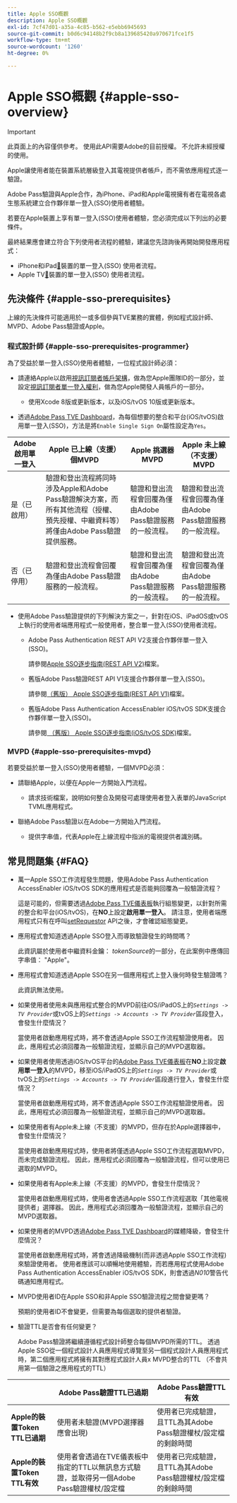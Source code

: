 ```yaml
---
title: Apple SSO概觀
description: Apple SSO概觀
exl-id: 7cf47d01-a35a-4c85-b562-e5ebb6945693
source-git-commit: b0d6c94148b2f9cb8a139685420a970671fce1f5
workflow-type: tm+mt
source-wordcount: '1260'
ht-degree: 0%

---
```


# Apple SSO概觀 {#apple-sso-overview}

>[!IMPORTANT]
>
>此頁面上的內容僅供參考。 使用此API需要Adobe的目前授權。 不允許未經授權的使用。

Apple讓使用者能在裝置系統層級登入其電視提供者帳戶，而不需依應用程式逐一驗證。

Adobe Pass驗證與Apple合作，為iPhone、iPad和Apple電視擁有者在電視各處生態系統建立合作夥伴單一登入(SSO)使用者體驗。

若要在Apple裝置上享有單一登入(SSO)使用者體驗，您必須完成以下列出的必要條件。

最終結果應會建立符合下列使用者流程的體驗，建議您先諮詢後再開始開發應用程式：

* iPhone和iPad[&#128279;](https://tve.zendesk.com/hc/article_attachments/205624966/User_flows_AppleSSO_iOS_v2.pdf)裝置的單一登入(SSO) 使用者流程。
* Apple TV[&#128279;](https://tve.zendesk.com/hc/article_attachments/206669126/User_flows_tvOS.pdf)裝置的單一登入(SSO) 使用者流程。

## 先決條件 {#apple-sso-prerequisites}

上線的先決條件可能適用於一或多個參與TVE業務的實體，例如程式設計師、MVPD、Adobe Pass驗證或Apple。

### 程式設計師 {#apple-sso-prerequisites-programmer}

為了受益於單一登入(SSO)使用者體驗，一位程式設計師必須：

* 請連絡Apple以啟用[視訊訂閱者帳戶架構](https://developer.apple.com/documentation/videosubscriberaccount)，做為您Apple團隊ID的一部分，並設定[視訊訂閱者單一登入權利](https://developer.apple.com/documentation/bundleresources/entitlements/com_apple_developer_video-subscriber-single-sign-on)，做為您Apple開發人員帳戶的一部分。

   * 使用Xcode 8版或更新版本，以及iOS/tvOS 10版或更新版本。

* 透過[Adobe Pass TVE Dashboard](https://experience.adobe.com/#/pass/authentication)，為每個想要的整合和平台(iOS/tvOS)啟用單一登入(SSO)，方法是將`Enable Single Sign On`屬性設定為`Yes`。

| Adobe啟用單一登入 | Apple **已上線（支援）**&#x200B;個MVPD | Apple **挑選器** MVPD | Apple **未上線（不支援）** MVPD |
|-----------------------------|------------------------------------------------------------------------------------------------------------------------------------------------------------------------------------------------------------------------------------|----------------------------------------------------------------------------------------------------------------------|----------------------------------------------------------------------------------------------------------------------|
| 是（已啟用） | 驗證和登出流程將同時涉及Apple和Adobe Pass驗證解決方案，而所有其他流程（授權、預先授權、中繼資料等）將僅由Adobe Pass驗證提供服務。 | 驗證和登出流程會回覆為僅由Adobe Pass驗證服務的一般流程。 | 驗證和登出流程會回覆為僅由Adobe Pass驗證服務的一般流程。 |
| 否（已停用） | 驗證和登出流程會回覆為僅由Adobe Pass驗證服務的一般流程。 | 驗證和登出流程會回覆為僅由Adobe Pass驗證服務的一般流程。 | 驗證和登出流程會回覆為僅由Adobe Pass驗證服務的一般流程。 |

* 使用Adobe Pass驗證提供的下列解決方案之一，針對在iOS、iPadOS或tvOS上執行的使用者端應用程式一般使用者，整合單一登入(SSO)使用者流程。

   * Adobe Pass Authentication REST API V2支援合作夥伴單一登入(SSO)。

     請參閱[Apple SSO逐步指南(REST API V2)](apple-sso-cookbook-rest-api-v2.md)檔案。

   * 舊版Adobe Pass驗證REST API V1支援合作夥伴單一登入(SSO)。

     請參閱[（舊版） Apple SSO逐步指南(REST API V1)](../../../../legacy/sso-access/apple-sso-cookbook-rest-api-v1.md)檔案。

   * 舊版Adobe Pass Authentication AccessEnabler iOS/tvOS SDK支援合作夥伴單一登入(SSO)。

     請參閱[ （舊版） Apple SSO逐步指南(iOS/tvOS SDK)](../../../../legacy/sso-access/apple-sso-cookbook-iostvos-sdk.md)檔案。

### MVPD {#apple-sso-prerequisites-mvpd}

若要受益於單一登入(SSO)使用者體驗，一個MVPD必須：

* 請聯絡Apple，以便在Apple一方開始入門流程。

   * 請求技術檔案，說明如何整合及開發可處理使用者登入表單的JavaScript TVML應用程式。

* 聯絡Adobe Pass驗證以在Adobe一方開始入門流程。

   * 提供字串值，代表Apple在上線流程中指派的電視提供者識別碼。

## 常見問題集 {#FAQ}

* 萬一Apple SSO工作流程發生問題，使用Adobe Pass Authentication AccessEnabler iOS/tvOS SDK的應用程式是否能夠回覆為一般驗證流程？

  這是可能的，但需要透過[Adobe Pass TVE儀表板](https://experience.adobe.com/#/pass/authentication)執行組態變更，以針對所需的整合和平台(iOS/tvOS)，在&#x200B;**NO**&#x200B;上設定&#x200B;**啟用單一登入**。 請注意，使用者端應用程式只有在呼叫[setRequestor](/help/authentication/integration-guide-programmers/legacy/sdks/ios-tvos-sdk/iostvos-sdk-api-reference.md#setReqV3) API之後，才會確認組態變更。


* 應用程式會知道透過Apple SSO登入而導致驗證發生的時間嗎？

  此資訊屬於使用者中繼資料金鑰： *tokenSource*&#x200B;的一部分，在此案例中應傳回字串值： &quot;Apple&quot;。


* 應用程式會知道透過Apple SSO在另一個應用程式上登入後何時發生驗證嗎？

  此資訊無法使用。


* 如果使用者使用未與應用程式整合的MVPD前往iOS/iPadOS上的&#x200B;*`Settings -> TV Provider`*&#x200B;或tvOS上的&#x200B;*`Settings -> Accounts -> TV Provider`*&#x200B;區段登入，會發生什麼情況？

  當使用者啟動應用程式時，將不會透過Apple SSO工作流程驗證使用者。 因此，應用程式必須回覆為一般驗證流程，並顯示自己的MVPD選取器。


* 如果使用者使用透過iOS/tvOS平台的[Adobe Pass TVE儀表板](https://experience.adobe.com/#/pass/authentication)在&#x200B;**NO**&#x200B;上設定&#x200B;**啟用單一登入**&#x200B;的MVPD，移至iOS/iPadOS上的&#x200B;*`Settings -> TV Provider`*&#x200B;或tvOS上的&#x200B;*`Settings -> Accounts -> TV Provider`*&#x200B;區段進行登入，會發生什麼情況？

  當使用者啟動應用程式時，將不會透過Apple SSO工作流程驗證使用者。 因此，應用程式必須回覆為一般驗證流程，並顯示自己的MVPD選取器。


* 如果使用者有Apple未上線（不支援）的MVPD，但存在於Apple選擇器中，會發生什麼情況？

  當使用者啟動應用程式時，使用者將僅透過Apple SSO工作流程選取MVPD，而未完成驗證流程。 因此，應用程式必須回覆為一般驗證流程，但可以使用已選取的MVPD。


* 如果使用者有Apple未上線（不支援）的MVPD，會發生什麼情況？

  當使用者啟動應用程式時，使用者會透過Apple SSO工作流程選取「其他電視提供者」選擇器。 因此，應用程式必須回覆為一般驗證流程，並顯示自己的MVPD選取器。


* 如果使用者的MVPD透過[Adobe Pass TVE Dashboard](https://experience.adobe.com/#/pass/authentication)的媒體降級，會發生什麼情況？

  當使用者啟動應用程式時，將會透過降級機制(而非透過Apple SSO工作流程)來驗證使用者。 使用者應該可以順暢地使用體驗，而若應用程式使用Adobe Pass Authentication AccessEnabler iOS/tvOS SDK，則會透過&#x200B;*N010*&#x200B;警告代碼通知應用程式。


* MVPD使用者ID在Apple SSO和非Apple SSO驗證流程之間會變更嗎？

  預期的使用者ID不會變更，但需要為每個選取的提供者驗證。


* 驗證TTL是否會有任何變更？

  Adobe Pass驗證將繼續遵循程式設計師整合每個MVPD所需的TTL。 透過Apple SSO從一個程式設計人員應用程式導覽至另一個程式設計人員應用程式時，第二個應用程式將擁有其對應程式設計人員x MVPD整合的TTL （不會共用第一個驗證之應用程式的TTL）

|                                      | Adobe Pass驗證TTL已過期 | Adobe Pass驗證TTL有效 |
|--------------------------------------|------------------------------------------------------------------------------------------------------------------------------------|--------------------------------------------------------------------------------------------------------|
| **Apple的裝置Token TTL已過期** | 使用者未驗證(MVPD選擇器應會出現) | 使用者已完成驗證，且TTL為其Adobe Pass驗證權杖/設定檔的剩餘時間 |
| **Apple的裝置Token TTL有效** | 使用者會透過在TVE儀表板中指定的TTL以無訊息方式驗證，並取得另一個Adobe Pass驗證權杖/設定檔 | 使用者已完成驗證，且TTL為其Adobe Pass驗證權杖/設定檔的剩餘時間 |

